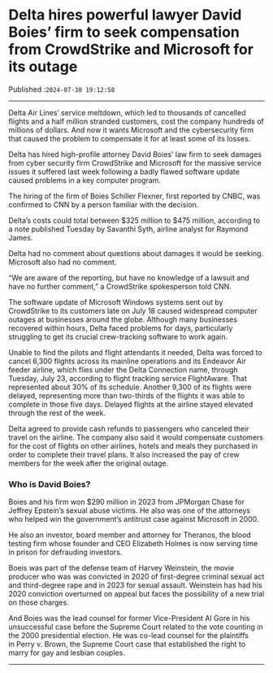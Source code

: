 # Delta hires powerful lawyer David Boies’ firm to seek compensation from CrowdStrike and Microsoft for its outage

Published :`2024-07-30 19:12:58`

---

Delta Air Lines’ service meltdown, which led to thousands of cancelled flights and a half million stranded customers, cost the company hundreds of millions of dollars. And now it wants Microsoft and the cybersecurity firm that caused the problem to compensate it for at least some of its losses.

Delta has hired high-profile attorney David Boies’ law firm to seek damages from cyber security firm CrowdStrike and Microsoft for the massive service issues it suffered last week following a badly flawed software update caused problems in a key computer program.

The hiring of the firm of Boies Schiller Flexner, first reported by CNBC, was confirmed to CNN by a person familiar with the decision.

Delta’s costs could total between $325 million to $475 million, according to a note published Tuesday by Savanthi Syth, airline analyst for Raymond James.

Delta had no comment about questions about damages it would be seeking. Microsoft also had no comment.

“We are aware of the reporting, but have no knowledge of a lawsuit and have no further comment,” a CrowdStrike spokesperson told CNN.

The software update of Microsoft Windows systems sent out by CrowdStrike to its customers late on July 18 caused widespread computer outages at businesses around the globe. Although many businesses recovered within hours, Delta faced problems for days, particularly struggling to get its crucial crew-tracking software to work again.

Unable to find the pilots and flight attendants it needed, Delta was forced to cancel 6,300 flights across its mainline operations and its Endeavor Air feeder airline, which flies under the Delta Connection name, through Tuesday, July 23, according to flight tracking service FlightAware. That represented about 30% of its schedule. Another 9,300 of its flights were delayed, representing more than two-thirds of the flights it was able to complete in those five days. Delayed flights at the airline stayed elevated through the rest of the week.

Delta agreed to provide cash refunds to passengers who canceled their travel on the airline. The company also said it would compensate customers for the cost of flights on other airlines, hotels and meals they purchased in order to complete their travel plans. It also increased the pay of crew members for the week after the original outage.

### Who is David Boies?

Boies and his firm won $290 million in 2023 from JPMorgan Chase for Jeffrey Epstein’s sexual abuse victims. He also was one of the attorneys who helped win the government’s antitrust case against Microsoft in 2000.

He also an investor, board member and attorney for Theranos, the blood testing firm whose founder and CEO Elizabeth Holmes is now serving time in prison for defrauding investors.

Boeis was part of the defense team of Harvey Weinstein, the movie producer who was was convicted in 2020 of first-degree criminal sexual act and third-degree rape and in 2023 for sexual assault. Weinstein has had his 2020 conviction overturned on appeal but faces the possibility of a new trial on those charges.

And Boies was the lead counsel for former Vice-President Al Gore in his unsuccessful case before the Supreme Court related to the vote counting in the 2000 presidential election. He was co-lead counsel for the plaintiffs in Perry v. Brown, the Supreme Court case that established the right to marry for gay and lesbian couples.

---

